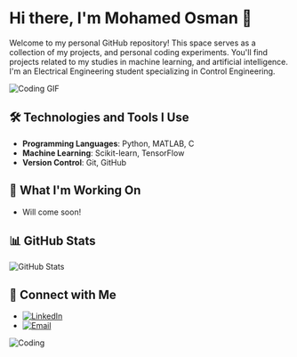# Hi there, I'm Mohamed Osman 👋

Welcome to my personal GitHub repository! This space serves as a collection of my projects, and personal coding experiments.
You'll find projects related to my studies in machine learning, and artificial intelligence.  
I'm an Electrical Engineering student specializing in Control Engineering.

![Coding GIF](https://media.giphy.com/media/qgQUggAC3Pfv687qPC/giphy.gif)

## 🛠 Technologies and Tools I Use

- **Programming Languages**: Python, MATLAB, C
- **Machine Learning**: Scikit-learn, TensorFlow
- **Version Control**: Git, GitHub

## 🌱 What I'm Working On

- Will come soon!

## 📊 GitHub Stats

![GitHub Stats](https://github-readme-stats.vercel.app/api?username=Tbaosman&show_icons=true&theme=radical)

## 🔗 Connect with Me

- [![LinkedIn](https://img.shields.io/badge/-LinkedIn-blue?style=flat&logo=linkedin&logoColor=white)](https://www.linkedin.com/in/mohamed-saeed-51b588117)
- [![Email](https://img.shields.io/badge/-Email-red?style=flat&logo=gmail&logoColor=white)](mailto:tba.osman.musa@gmail.com)

![Coding](https://media.giphy.com/media/VTtANKl0beDFQRLDTh/giphy.gif)
